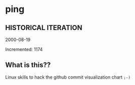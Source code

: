 # ping

## HISTORICAL ITERATION
2000-08-19

Incremented: 1174

## What is this?? 
Linux skills to hack the github commit visualization chart `;-)`
